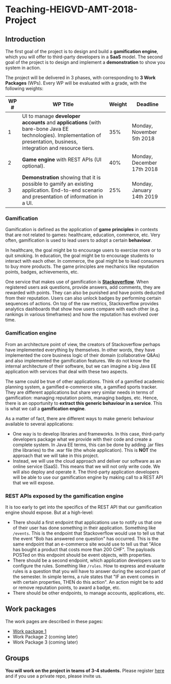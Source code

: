 # Teaching-HEIGVD-AMT-2018-Project
## Introduction

The first goal of the project is to design and build a **gamification engine**, which you will offer to third-party developers in a **SaaS** model. The second goal of the project is to design and implement a **demonstration** to show you system in action. 

The project will be delivered in 3 phases, with corresponding to **3 Work Packages** (WPs). Every WP will be evaluated with a grade, with the following weights:

| WP # | WP Title                                                     | Weight | Deadline                    |
| ---- | ------------------------------------------------------------ | ------ | --------------------------- |
| 1    | UI to manage **developer accounts** and **applications** (with bare-bone Java EE technologies). Implementation of presentation, business, integration and resource tiers. | 35%    | Monday, November 5th 2018   |
| 2    | **Game engine** with REST APIs (UI optional).                | 40%    | Monday, December  17th 2018 |
| 3    | **Demonstration** showing that it is possible to gamify an existing application. End-to-end scenario and presentation of information in a UI. | 25%    | Monday, January 14th 2019   |

### Gamification

Gamification is defined as the application of **game principles** in contexts that are not related to games: healthcare, education, commerce, etc. Very often, gamification is used to lead users to adopt a certain **behaviour**.  

In healthcare, the goal might be to encourage users to exercise more or to quit smoking. In education, the goal might be to encourage students to interact with each other. In commerce, the goal might be to lead consumers to buy more products. The game principles are mechanics like reputation points, badges, achievements, etc. 

One service that makes use of gamification is [**Stackoverflow**](https://stackoverflow.com/users/1341338/olivier-liechti). When registered users ask questions, provide answers, add comments, they are rewarded with points. They can also be punished and have points deducted from their reputation. Users can also unlock badges by performing certain sequences of actions. On top of the raw metrics, Stackoverflow provides analytics dashboards that show how users compare with each other (e.g. rankings in various timeframes) and how the reputation has evolved over time.

### Gamification engine

From an architecture point of view, the creators of Stackoverflow perhaps have implemented everything by themselves. In other words, they have implemented the core business logic of their domain (collaborative Q&As) and also implemented the gamification features. We do not know the internal architecture of their software, but we can imagine a big Java EE application with services that deal with these two aspects.

The same could be true of other applications. Think of a gamified academic planning system, a gamified e-commerce site, a gamified sports tracker. They are different applications but share very similar needs in terms of gamification: managing reputation points, managing badges, etc. Hence, there is an opportunity to **extract this generic behaviour in a service**. This is what we call a **gamification engine**.

As a matter of fact, there are different ways to make generic behaviour available to several applications:

* One way is to develop libraries and frameworks. In this case, third-party developers package what we provide with their code and create a complete system. In Java EE terms, this can be done by adding .jar files (the libraries) to the .war file (the whole application). This is **NOT** the approach that we will take in this project. 
* Instead, we will use the cloud approach and deliver our software as an online service (SaaS). This means that we will not only write code. We will also deploy and operate it. The third-party application developers will be able to use our gamification engine by making call to a REST API that we will expose.

### REST APIs exposed by the gamification engine

It is too early to get into the specifics of the REST API that our gamification engine should expose. But at a high-level:

* There should a first endpoint that applications use to notify us that one of their user has done something in their application. Something like `/events`. This is the endpoint that Stackoverflow would use to tell us that the event "Bob has answered one question" has occurred. This is the same endpoint that an e-commerce site would use to tell us that "Alice has bought a product that costs more than 200 CHF". The payloads POSTed on this endpoint should be event objects, with properties.
* There should be a second endpoint, which application developers use to configure the rules. Something like `/rules`. How to express and evaluate rules is a question that you will have to answer during the second part of the semester. In simple terms, a rule states that "IF an event comes in with certain properties, THEN do this action". An action might be to add or remove reputation points, to award a badge, etc. 
* There should be other endpoints, to manage accounts, applications, etc.

## Work packages

The work pages are described in these pages:

* [Work package 1](WP1.md)
* Work Package 2 (coming later)
* Work Package 3 (coming later)

## Groups

**You will work on the project in teams of 3-4 students.** Please register [here](https://goo.gl/forms/hcmGxuVB3F6VqSBR2) and if you use a private repo, please invite us.

